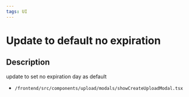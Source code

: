 ```yaml
---
tags: UI
---
```


# Update to default no expiration

## Description

update to set no expiration day as default


- `/frontend/src/components/upload/modals/showCreateUploadModal.tsx`

